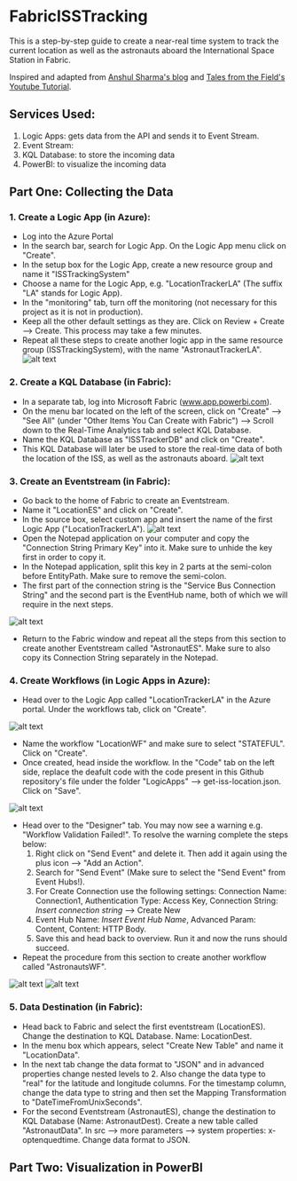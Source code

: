 # FabricISSTracking
This is a step-by-step guide to create a near-real time system to track the current location as well as the astronauts aboard the International Space Station in Fabric. 

Inspired and adapted from [Anshul Sharma's blog] and [Tales from the Field's Youtube Tutorial].

[Anshul Sharma's blog]: https://www.linkedin.com/pulse/real-time-monitoring-international-space-station-microsoft-sharma/
[Tales from the Field's Youtube Tutorial]: https://www.youtube.com/watch?v=-HhU7yLyuUU

## Services Used:
1. Logic Apps: gets data from the API and sends it to Event Stream.
2. Event Stream: 
3. KQL Database: to store the incoming data
4. PowerBI: to visualize the incoming data

## Part One: Collecting the Data 
### 1. Create a Logic App (in Azure):
* Log into the Azure Portal
* In the search bar, search for Logic App. On the Logic App menu click on "Create".
* In the setup box for the Logic App, create a new resource group and name it "ISSTrackingSystem"
* Choose a name for the Logic App, e.g. "LocationTrackerLA" (The suffix "LA" stands for Logic App).
* In the "monitoring" tab, turn off the monitoring (not necessary for this project as it is not in production).
* Keep all the other default settings as they are. Click on Review + Create --> Create. This process may take a few minutes.
* Repeat all these steps to create another logic app in the same resource group (ISSTrackingSystem), with the name "AstronautTrackerLA".
![alt text](img/CreatingLA.jpg)

### 2. Create a KQL Database (in Fabric):
* In a separate tab, log into Microsoft Fabric (www.app.powerbi.com).
* On the menu bar located on the left of the screen, click on "Create" --> "See All" (under "Other Items You Can Create with Fabric") --> Scroll down to the Real-Time Analytics tab and select KQL Database.
* Name the KQL Database as "ISSTrackerDB" and click on "Create".
* This KQL Database will later be used to store the real-time data of both the location of the ISS, as well as the astronauts aboard.
![alt text](img/KQL1.jpg)

### 3. Create an Eventstream (in Fabric):
* Go back to the home of Fabric to create an Eventstream.
* Name it "LocationES" and click on "Create".
* In the source box, select custom app and insert the name of the first Logic App ("LocationTrackerLA").
![alt text](img/ES1.jpg)
* Open the Notepad application on your computer and copy the "Connection String Primary Key" into it. Make sure to unhide the key first in order to copy it.
* In the Notepad application, split this key in 2 parts at the semi-colon before EntityPath. Make sure to remove the semi-colon.
* The first part of the connection string is the "Service Bus Connection String" and the second part is the EventHub name, both of which we will require in the next steps.

![alt text](img/ES2.jpg)
* Return to the Fabric window and repeat all the steps from this section to create another Eventstream called "AstronautES". Make sure to also copy its Connection String separately in the Notepad.

### 4. Create Workflows (in Logic Apps in Azure):
* Head over to the Logic App called "LocationTrackerLA" in the Azure portal. Under the workflows tab, click on "Create".

![alt text](img/WF1.jpg)

* Name the workflow "LocationWF" and make sure to select "STATEFUL". Click on "Create".
* Once created, head inside the workflow. In the "Code" tab on the left side, replace the deafult code with the code present in this Github repository's file under the folder "LogicApps" --> get-iss-location.json. Click on "Save".

![alt text](img/WF2.jpg)

* Head over to the "Designer" tab. You may now see a warning e.g. "Workflow Validation Failed!". To resolve the warning complete the steps below:
  1) Right click on "Send Event" and delete it. Then add it again using the plus icon --> "Add an Action".
  2) Search for "Send Event" (Make sure to select the "Send Event" from Event Hubs!).
  3) For Create Connection use the following settings: Connection Name: Connection1, Authentication Type: Access Key, Connection String: *Insert connection string* --> Create New
  4) Event Hub Name: *Insert Event Hub Name*, Advanced Param: Content, Content: HTTP Body.
  5) Save this and head back to overview. Run it and now the runs should succeed.
* Repeat the procedure from this section to create another workflow called "AstronautsWF".

![alt text](img/WF3.jpg)
![alt text](img/WF4.jpg)

### 5. Data Destination (in Fabric):
* Head back to Fabric and select the first eventstream (LocationES). Change the destination to KQL Database. Name: LocationDest.
* In the menu box which appears, select "Create New Table" and name it "LocationData".
* In the next tab change the data format to "JSON" and in advanced properties change nested levels to 2. Also change the data type to "real" for the latitude and longitude columns. For the timestamp column, change the data type to string and then set the Mapping Transformation to "DateTimeFromUnixSeconds".
* For the second Eventstream (AstronautES), change the destination to KQL Database (Name: AstronautDest). Create a new table called "AstronautData". In src --> more parameters --> system properties: x-optenquedtime. Change data format to JSON. 

## Part Two: Visualization in PowerBI
